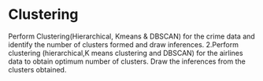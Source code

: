 # Clustering
Perform Clustering(Hierarchical, Kmeans &amp; DBSCAN) for the crime data and identify the number of clusters formed and draw inferences.   2.Perform clustering (hierarchical,K means clustering and DBSCAN) for the airlines data to obtain optimum number of clusters.  Draw the inferences from the clusters obtained.
